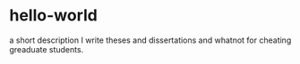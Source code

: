 # hello-world
a short description
I write theses and dissertations and whatnot for cheating greaduate students.
